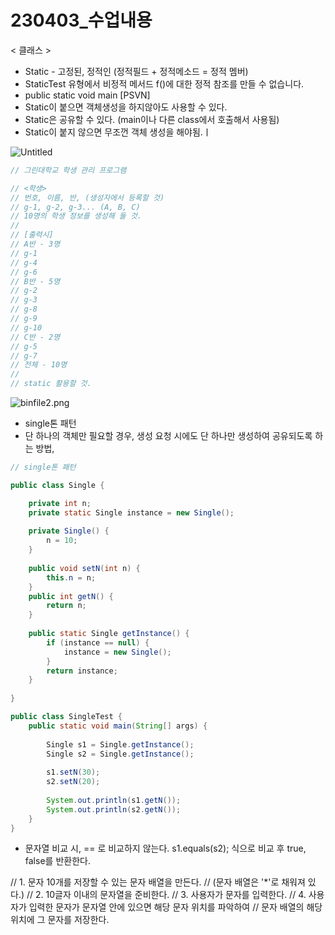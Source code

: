 # 230403_수업내용

< 클래스 >

- Static - 고정된, 정적인 (정적필드 + 정적메소드 = 정적 멤버)
- StaticTest 유형에서 비정적 메서드 f()에 대한 정적 참조를 만들 수 없습니다.
- public static void main [PSVN]
- Static이 붙으면 객체생성을 하지않아도 사용할 수 있다.
- Static은 공유할 수 있다. (main이나 다른 class에서 호출해서 사용됨)
- Static이 붙지 않으면 무조껀 객체 생성을 해야됨.ㅣ

![Untitled](https://s3-us-west-2.amazonaws.com/secure.notion-static.com/09dd48b0-dfa0-44a4-92c8-c6360e0ef5d7/Untitled.png)

```java
// 그린대학교 학생 관리 프로그램

// <학생>
// 번호, 이름, 반, (생성자에서 등록할 것)
// g-1, g-2, g-3... (A, B, C)
// 10명의 학생 정보를 생성해 둘 것.
//
// [출력시]
// A반 - 3명
// g-1
// g-4
// g-6
// B반 - 5명
// g-2
// g-3
// g-8
// g-9
// g-10
// C반 - 2명
// g-5
// g-7
// 전체 - 10명
//
// static 활용할 것.

```

![binfile2.png](https://s3-us-west-2.amazonaws.com/secure.notion-static.com/3cf15ff6-39bf-4596-a275-5acf3b690542/binfile2.png)

- single톤 패턴
- 단 하나의 객체만 필요할 경우, 생성 요청 시에도 단 하나만 생성하여
   공유되도록 하는 방법,

```java
// single톤 패턴

public class Single {

	private int n;
	private static Single instance = new Single();
	
	private Single() {
		n = 10;
	}
	
	public void setN(int n) {
		this.n = n;
	}
	public int getN() {
		return n;
	}
	
	public static Single getInstance() {
		if (instance == null) {
			instance = new Single();
		}
		return instance;
	}
	
}

public class SingleTest {
	public static void main(String[] args) {
		
		Single s1 = Single.getInstance();
		Single s2 = Single.getInstance();
		
		s1.setN(30);
		s2.setN(20);
		
		System.out.println(s1.getN());
		System.out.println(s2.getN());
	}
}
```

- 문자열 비교 시, == 로 비교하지 않는다.
s1.equals(s2); 식으로 비교 후 true, false를 반환한다.

// 1. 문자 10개를 저장할 수 있는 문자 배열을 만든다.
//    (문자 배열은 '*'로 채워져 있다.)
// 2. 10글자 이내의 문자열을 준비한다.
// 3. 사용자가 문자를 입력한다.
// 4. 사용자가 입력한 문자가 문자열 안에 있으면 해당 문자 위치를 파악하여
//    문자 배열의 해당 위치에 그 문자를 저장한다.